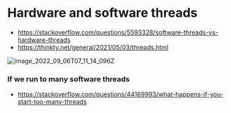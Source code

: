 # Hardware and software threads

- https://stackoverflow.com/questions/5593328/software-threads-vs-hardware-threads
- https://thinkty.net/general/2021/05/03/threads.html

![image_2022_09_06T07_11_14_096Z](https://github.com/user-attachments/assets/7adb4554-a5bc-489d-86e0-890e7fee2c10)

### If we run to many software threads
- https://stackoverflow.com/questions/44169993/what-happens-if-you-start-too-many-threads
